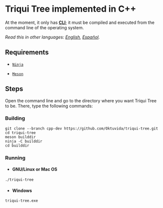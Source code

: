 # Triqui Tree implemented in C++
[text]: ## "Command Line Interface"
At the moment, it only has __[CLI][text]__; it must be compiled and executed from the command line of the operating system.

*Read this in other languages: [English](README.md), [Español](README.es.md).*
## Requirements
- [`Ninja`](https://github.com/ninja-build/ninja)

- [`Meson`](https://mesonbuild.com/Quick-guide.html)
## Steps
Open the command line and go to the directory where you want Triqui Tree to be. There, type the following commands:
### Building
``` console
git clone --branch cpp-dev https://github.com/Oktuvida/triqui-tree.git
cd triqui-tree
meson builddir
ninja -C builddir
cd builddir
```
### Running
 - #### GNU/Linux or Mac OS
``` console
./triqui-tree
```
 - #### Windows
```console
triqui-tree.exe
```
